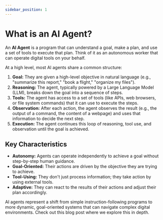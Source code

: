 ```yaml
---
sidebar_position: 1
---
```


# What is an AI Agent?

An **AI Agent** is a program that can understand a goal, make a plan, and use a set of tools to execute that plan. Think of it as an autonomous worker that can operate digital tools on your behalf.

At a high level, most AI agents share a common structure:

1.  **Goal:** They are given a high-level objective in natural language (e.g., "summarize this report," "book a flight," "organize my files").
2.  **Reasoning:** The agent, typically powered by a Large Language Model (LLM), breaks down the goal into a sequence of steps.
3.  **Tools:** The agent has access to a set of tools (like APIs, web browsers, or file system commands) that it can use to execute the steps.
4.  **Observation:** After each action, the agent observes the result (e.g., the output of a command, the content of a webpage) and uses that information to decide the next step.
5.  **Execution:** The agent continues this loop of reasoning, tool use, and observation until the goal is achieved.

## Key Characteristics

- **Autonomy:** Agents can operate independently to achieve a goal without step-by-step human guidance.
- **Goal-Oriented:** Their actions are driven by the objective they are trying to achieve.
- **Tool-Using:** They don't just process information; they take action by using external tools.
- **Adaptive:** They can react to the results of their actions and adjust their plan accordingly.

AI agents represent a shift from simple instruction-following programs to more dynamic, goal-oriented systems that can navigate complex digital environments. Check out this blog post where we explore this in depth.